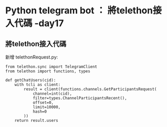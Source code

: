 # Python telegram bot ： 將telethon接入代碼 -day17

##  將telethon接入代碼
新增 telethonRequest.py:

	from telethon.sync import TelegramClient
	from telethon import functions, types

	def getChatUsers(cid):
		with tcli as client:
			result = client(functions.channels.GetParticipantsRequest(
				channel=int(cid),
				filter=types.ChannelParticipantsRecent(),
				offset=0,
				limit=10000,
				hash=0
			))
		return result.users
